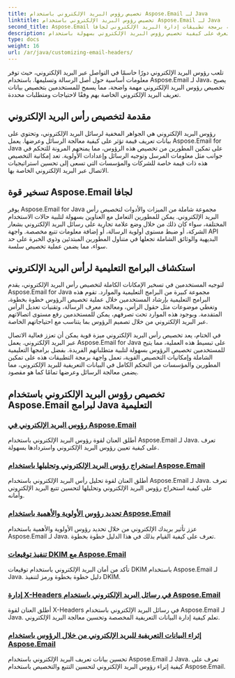 ```yaml
---
title: تخصيص رؤوس البريد الإلكتروني باستخدام Aspose.Email لـ Java
linktitle: تخصيص رؤوس البريد الإلكتروني باستخدام Aspose.Email لـ Java
second_title: Aspose.Email واجهة برمجة تطبيقات إدارة البريد الإلكتروني لجافا
description: تعرف على كيفية تخصيص رؤوس البريد الإلكتروني بسهولة باستخدام Aspose.Email لـ Java. انغمس في البرامج التعليمية واستفد من قوة تخصيص رأس البريد الإلكتروني.
type: docs
weight: 16
url: /ar/java/customizing-email-headers/
---
```


تلعب رؤوس البريد الإلكتروني دورًا حاسمًا في التواصل عبر البريد الإلكتروني، حيث توفر معلومات أساسية حول أصل الرسالة وتسليمها. باستخدام Aspose.Email لـ Java، يصبح تخصيص رؤوس البريد الإلكتروني مهمة واضحة، مما يسمح للمستخدمين بتخصيص بيانات تعريف البريد الإلكتروني الخاصة بهم وفقًا لاحتياجات ومتطلبات محددة.

## مقدمة لتخصيص رأس البريد الإلكتروني

رؤوس البريد الإلكتروني هي الجواهر المخفية لرسائل البريد الإلكتروني، وتحتوي على بيانات تعريف قيمة تؤثر على كيفية معالجة الرسائل وعرضها. يعمل Aspose.Email for Java على تمكين المطورين من تخصيص هذه الرؤوس، مما يمنحهم المرونة للتحكم في جوانب مثل معلومات المرسل وتوجيه الرسائل وإعدادات الأولوية. تعد إمكانية التخصيص هذه ذات قيمة خاصة للشركات والمؤسسات التي تسعى إلى تحسين استراتيجيات الاتصال عبر البريد الإلكتروني الخاصة بها.

## تسخير قوة Aspose.Email لجافا

يوفر Aspose.Email for Java مجموعة شاملة من الميزات والأدوات لتخصيص رأس البريد الإلكتروني. يمكن للمطورين التعامل مع العناوين بسهولة لتلبية حالات الاستخدام المختلفة، سواء كان ذلك من خلال وضع علامة تجارية على رسائل البريد الإلكتروني بشعار الشركة، أو ضبط مستوى أولوية الرسالة، أو إضافة معلومات تتبع مخصصة. واجهة API البديهية والوثائق الشاملة تجعلها في متناول المطورين المبتدئين وذوي الخبرة على حد سواء، مما يضمن عملية تخصيص سلسة.

## استكشاف البرامج التعليمية لرأس البريد الإلكتروني

لتوجيه المستخدمين في تسخير الإمكانات الكاملة لتخصيص رأس البريد الإلكتروني، يقدم Aspose.Email for Java مجموعة كبيرة من البرامج التعليمية والموارد. تقوم هذه البرامج التعليمية بإرشاد المستخدمين خلال عملية تخصيص الرؤوس خطوة بخطوة، وتغطي موضوعات مثل حقول الرأس، ومعالجة معرف الرسالة، وتقنيات تعديل الرأس المتقدمة. وبوجود هذه الموارد تحت تصرفهم، يمكن للمستخدمين رفع مستوى اتصالاتهم عبر البريد الإلكتروني من خلال تصميم الرؤوس بما يتناسب مع احتياجاتهم الخاصة.

في الختام، يعد تخصيص رأس البريد الإلكتروني ميزة قوية يمكن أن تعزز فعالية الاتصال عبر البريد الإلكتروني. يعمل Aspose.Email for Java على تبسيط هذه العملية، مما يتيح للمستخدمين تخصيص الرؤوس بسهولة لتلبية متطلباتهم الفريدة. بفضل برامجها التعليمية الشاملة وإمكانيات التخصيص القوية، تعمل واجهة برمجة التطبيقات هذه على تمكين المطورين والمؤسسات من التحكم الكامل في البيانات التعريفية للبريد الإلكتروني، مما يضمن معالجة الرسائل وعرضها تمامًا كما هو مقصود.

## تخصيص رؤوس البريد الإلكتروني باستخدام Aspose.Email لبرامج Java التعليمية
### [رؤوس البريد الإلكتروني في Aspose.Email](./email-headers/)
أطلق العنان لقوة رؤوس البريد الإلكتروني باستخدام Aspose.Email لـ Java. تعرف على كيفية تعيين رؤوس البريد الإلكتروني واستردادها بسهولة.
### [استخراج رؤوس البريد الإلكتروني وتحليلها باستخدام Aspose.Email](./extracting-and-analyzing-email-headers/)
أطلق العنان لقوة تحليل رأس البريد الإلكتروني باستخدام Aspose.Email لـ Java. تعرف على كيفية استخراج رؤوس البريد الإلكتروني وتحليلها لتحسين تتبع البريد الإلكتروني وأمانه.
### [تحديد رؤوس الأولوية والأهمية باستخدام Aspose.Email](./setting-priority-and-importance-headers/)
عزز تأثير بريدك الإلكتروني من خلال تحديد رؤوس الأولوية والأهمية باستخدام Aspose.Email لـ Java. تعرف على كيفية القيام بذلك في هذا الدليل خطوة بخطوة.
### [تنفيذ توقيعات DKIM مع Aspose.Email](./dkim-signatures-implementation/)
تأكد من أمان البريد الإلكتروني باستخدام توقيعات DKIM باستخدام Aspose.Email لـ Java. دليل خطوة بخطوة ورمز لتنفيذ DKIM.
### [إدارة X-Headers في رسائل البريد الإلكتروني باستخدام Aspose.Email](./managing-x-headers-in-email-messages/)
أطلق العنان لقوة X-Headers في رسائل البريد الإلكتروني باستخدام Aspose.Email لـ Java. تعلم كيفية إدارة البيانات التعريفية المخصصة وتحسين معالجة البريد الإلكتروني.
### [إثراء البيانات التعريفية للبريد الإلكتروني من خلال الرؤوس باستخدام Aspose.Email](./enriching-email-metadata-through-headers/)
تحسين بيانات تعريف البريد الإلكتروني باستخدام Aspose.Email لـ Java. تعرف على كيفية إثراء رؤوس البريد الإلكتروني لتحسين التتبع والتخصيص باستخدام Aspose.Email.